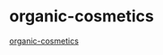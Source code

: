 # organic-cosmetics 
[organic-cosmetics](https://kocherov-michael.github.io/organic-cosmetics/dist)
